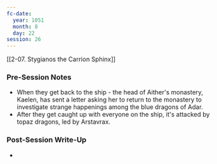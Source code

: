 ```yaml
---
fc-date:
  year: 1051
  month: 8
  day: 22
session: 26
---
```

 [[2-07. Stygianos the Carrion Sphinx]]

### Pre-Session Notes

* When they get back to the ship - the head of Aither's monastery, Kaelen, has sent a letter asking her to return to the monastery to investigate strange happenings among the blue dragons of Adar.
* After they get caught up with everyone on the ship, it's attacked by topaz dragons, led by Arstavrax.

### Post-Session Write-Up

- 
